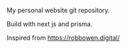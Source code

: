 My personal website git repository.

Build with next js and prisma.

Inspired from https://robbowen.digital/
